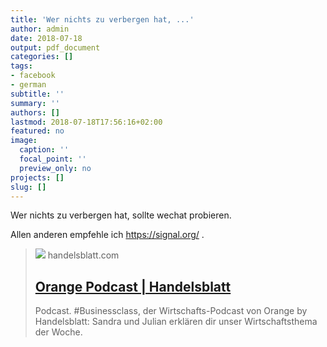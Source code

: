 ```yaml
---
title: 'Wer nichts zu verbergen hat, ...'
author: admin
date: 2018-07-18
output: pdf_document
categories: []
tags:
- facebook
- german
subtitle: ''
summary: ''
authors: []
lastmod: 2018-07-18T17:56:16+02:00
featured: no
image:
  caption: ''
  focal_point: ''
  preview_only: no
projects: []
slug: []
---
```

Wer nichts zu verbergen hat, sollte wechat probieren.

Allen anderen empfehle ich https://signal.org/ .
> [![](https://www.handelsblatt.com/images/opengraph_default_logo/8744082/2-formatOriginal.png)](https://orange.handelsblatt.com/artikel/43605)
> handelsblatt.com
> ## [Orange Podcast | Handelsblatt](https://orange.handelsblatt.com/artikel/43605)
>
>Podcast. #Businessclass, der Wirtschafts-Podcast von Orange by Handelsblatt: Sandra und Julian erklären dir unser Wirtschaftsthema der Woche.

